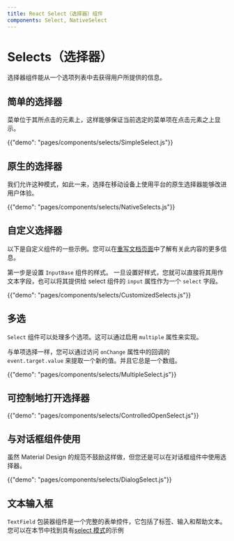 ```yaml
---
title: React Select（选择器）组件
components: Select, NativeSelect
---
```


# Selects（选择器）

<p class="description">选择器组件能从一个选项列表中去获得用户所提供的信息。</p>

## 简单的选择器

菜单位于其所点击的元素上，这样能够保证当前选定的菜单项在点击元素之上显示。

{{"demo": "pages/components/selects/SimpleSelect.js"}}

## 原生的选择器

我们允许这种模式，如此一来，选择在移动设备上使用平台的原生选择器能够改进用户体验。

{{"demo": "pages/components/selects/NativeSelects.js"}}

## 自定义选择器

以下是自定义组件的一些示例。您可以在[重写文档页面](/customization/components/)中了解有关此内容的更多信息。

第一步是设置 `InputBase` 组件的样式。 一旦设置好样式，您就可以直接将其用作文本字段，也可以将其提供给 select 组件的 `input` 属性作为一个 `select` 字段。

{{"demo": "pages/components/selects/CustomizedSelects.js"}}

## 多选

`Select` 组件可以处理多个选项。这可以通过启用 `multiple` 属性来实现。

与单项选择一样，您可以通过访问 `onChange` 属性中的回调的 `event.target.value` 来提取一个新的值。并且它总是一个数组。

{{"demo": "pages/components/selects/MultipleSelect.js"}}

## 可控制地打开选择器

{{"demo": "pages/components/selects/ControlledOpenSelect.js"}}

## 与对话框组件使用

虽然 Material Design 的规范不鼓励这样做，但您还是可以在对话框组件中使用选择器。

{{"demo": "pages/components/selects/DialogSelect.js"}}

## 文本输入框

`TextField` 包装器组件是一个完整的表单控件，它包括了标签、输入和帮助文本。 您可以在本节中找到具有[select 模式](/components/text-fields/#textfield)的示例
